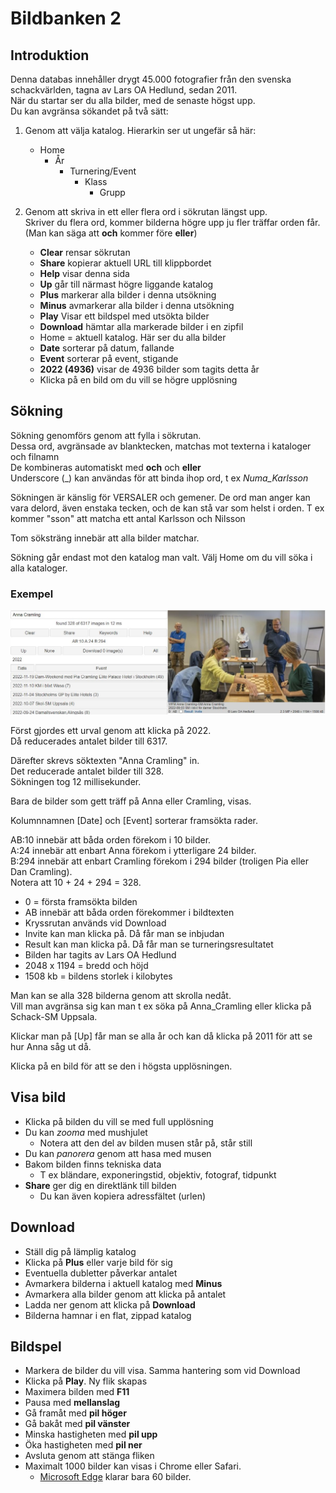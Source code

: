 # Bildbanken 2

## Introduktion

Denna databas innehåller drygt 45.000 fotografier från den svenska schackvärlden, tagna av Lars OA Hedlund, sedan 2011.  
När du startar ser du alla bilder, med de senaste högst upp.  
Du kan avgränsa sökandet på två sätt:

1. Genom att välja katalog. Hierarkin ser ut ungefär så här:
	* Home
		* År
			* Turnering/Event
				* Klass
					* Grupp

2. Genom att skriva in ett eller flera ord i sökrutan längst upp.  
	Skriver du flera ord, kommer bilderna högre upp ju fler träffar orden får.  
	(Man kan säga att **och** kommer före **eller**)

	* **Clear** rensar sökrutan
	* **Share** kopierar aktuell URL till klippbordet
	* **Help** visar denna sida
	* **Up** går till närmast högre liggande katalog
	* **Plus** markerar alla bilder i denna utsökning
	* **Minus** avmarkerar alla bilder i denna utsökning
	* **Play** Visar ett bildspel med utsökta bilder
	* **Download** hämtar alla markerade bilder i en zipfil
	* Home = aktuell katalog. Här ser du alla bilder
	* **Date** sorterar på datum, fallande
	* **Event** sorterar på event, stigande
	* **2022 (4936)** visar de 4936 bilder som tagits detta år
	* Klicka på en bild om du vill se högre upplösning

## Sökning

Sökning genomförs genom att fylla i sökrutan.  
Dessa ord, avgränsade av blanktecken, matchas mot texterna i kataloger och filnamn  
De kombineras automatiskt med **och** och **eller**  
Underscore (_) kan användas för att binda ihop ord, t ex *Numa_Karlsson*  

Sökningen är känslig för VERSALER och gemener.
De ord man anger kan vara delord, även enstaka tecken, och de kan stå var som helst i orden. T ex kommer "sson" att matcha ett antal Karlsson och Nilsson  

Tom söksträng innebär att alla bilder matchar.

Sökning går endast mot den katalog man valt. Välj Home om du vill söka i alla kataloger.

### Exempel

![Example](help.jpg)

Först gjordes ett urval genom att klicka på 2022.  
Då reducerades antalet bilder till 6317.  

Därefter skrevs söktexten "Anna Cramling" in.  
Det reducerade antalet bilder till 328.  
Sökningen tog 12 millisekunder.

Bara de bilder som gett träff på Anna eller Cramling, visas.

Kolumnnamnen [Date] och [Event] sorterar framsökta rader.

AB:10 innebär att båda orden förekom i 10 bilder.  
A:24 innebär att enbart Anna förekom i ytterligare 24 bilder.  
B:294 innebär att enbart Cramling förekom i 294 bilder (troligen Pia eller Dan Cramling).  
Notera att 10 + 24 + 294 = 328.

* 0 = första framsökta bilden
* AB innebär att båda orden förekommer i bildtexten
* Kryssrutan används vid Download
* Invite kan man klicka på. Då får man se inbjudan
* Result kan man klicka på. Då får man se turneringsresultatet
* Bilden har tagits av Lars OA Hedlund
* 2048 x 1194 = bredd och höjd
* 1508 kb = bildens storlek i kilobytes

Man kan se alla 328 bilderna genom att skrolla nedåt.  
Vill man avgränsa sig kan man t ex söka på Anna_Cramling eller klicka på Schack-SM Uppsala. 

Klickar man på [Up] får man se alla år och kan då klicka på 2011 för att se hur Anna såg ut då.

Klicka på en bild för att se den i högsta upplösningen.

## Visa bild
* Klicka på bilden du vill se med full upplösning
* Du kan *zooma* med mushjulet
	* Notera att den del av bilden musen står på, står still
* Du kan *panorera* genom att hasa med musen
* Bakom bilden finns tekniska data
	* T ex bländare, exponeringstid, objektiv, fotograf, tidpunkt
* **Share** ger dig en direktlänk till bilden
	* Du kan även kopiera adressfältet (urlen)

## Download

* Ställ dig på lämplig katalog
* Klicka på **Plus** eller varje bild för sig
* Eventuella dubletter påverkar antalet
* Avmarkera bilderna i aktuell katalog med **Minus**
* Avmarkera alla bilder genom att klicka på antalet
* Ladda ner genom att klicka på **Download**
* Bilderna hamnar i en flat, zippad katalog

## Bildspel

* Markera de bilder du vill visa. Samma hantering som vid Download
* Klicka på **Play**. Ny flik skapas
* Maximera bilden med **F11**
* Pausa med **mellanslag**
* Gå framåt med **pil höger**
* Gå bakåt med **pil vänster**
* Minska hastigheten med **pil upp**
* Öka hastigheten med **pil ner**
* Avsluta genom att stänga fliken
* Maximalt 1000 bilder kan visas i Chrome eller Safari.
	* [Microsoft Edge](https://www.geeksforgeeks.org/maximum-length-of-a-url-in-different-browsers/) klarar bara 60 bilder.

